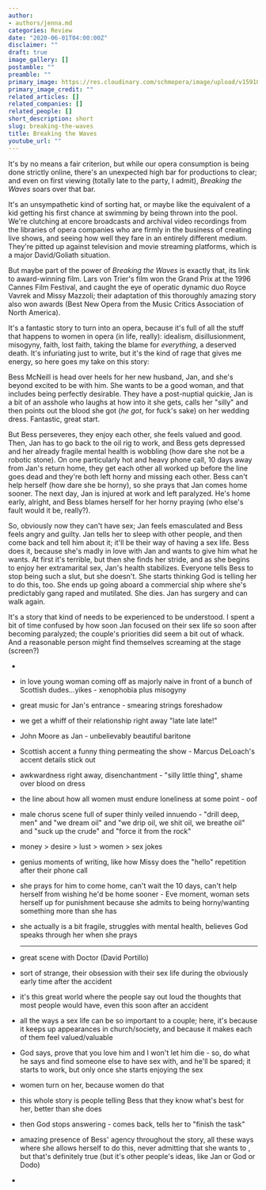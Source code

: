 ```yaml
---
author:
- authors/jenna.md
categories: Review
date: "2020-06-01T04:00:00Z"
disclaimer: ""
draft: true
image_gallery: []
postamble: ""
preamble: ""
primary_image: https://res.cloudinary.com/schmopera/image/upload/v1591065033/media/2020/06/sqBreakingtheWaves_zuh6qr.jpg
primary_image_credit: ""
related_articles: []
related_companies: []
related_people: []
short_description: short
slug: breaking-the-waves
title: Breaking the Waves
youtube_url: ""
---
```

It's by no means a fair criterion, but while our opera consumption is being done strictly online, there's an unexpected high bar for productions to clear; and even on first viewing (totally late to the party, I admit), _Breaking the Waves_ soars over that bar.

It's an unsympathetic kind of sorting hat, or maybe like the equivalent of a kid getting his first chance at swimming by being thrown into the pool. We're clutching at encore broadcasts and archival video recordings from the libraries of opera companies who are firmly in the business of creating live shows, and seeing how well they fare in an entirely different medium. They're pitted up against television and movie streaming platforms, which is a major David/Goliath situation.

But maybe part of the power of _Breaking the Waves_ is exactly that, its link to award-winning film. Lars von Trier's film won the Grand Prix at the 1996 Cannes Film Festival, and caught the eye of operatic dynamic duo Royce Vavrek and Missy Mazzoli; their adaptation of this thoroughly amazing story also won awards (Best New Opera from the Music Critics Association of North America).

It's a fantastic story to turn into an opera, because it's full of all the stuff that happens to women in opera (in life, really): idealism, disillusionment, misogyny, faith, lost faith, taking the blame for _everything_, a deserved death. It's infuriating just to write, but it's the kind of rage that gives me energy, so here goes my take on this story:

Bess McNeill is head over heels for her new husband, Jan, and she's beyond excited to be with him. She wants to be a good woman, and that includes being perfectly desirable. They have a post-nuptial quickie, Jan is a bit of an asshole who laughs at how into it she gets, calls her "silly" and then points out the blood she got (_he got_, for fuck's sake) on her wedding dress. Fantastic, great start.

But Bess perseveres, they enjoy each other, she feels valued and good. Then, Jan has to go back to the oil rig to work, and Bess gets depressed and her already fragile mental health is wobbling (how dare she not be a robotic stone). On one particularly hot and heavy phone call, 10 days away from Jan's return home, they get each other all worked up before the line goes dead and they're both left horny and missing each other. Bess can't help herself (how dare she be horny), so she prays that Jan comes home sooner. The next day, Jan is injured at work and left paralyzed. He's home early, alright, and Bess blames herself for her horny praying (who else's fault would it be, really?).

So, obviously now they can't have sex; Jan feels emasculated and Bess feels angry and guilty. Jan tells her to sleep with other people, and then come back and tell him about it; it'll be their way of having a sex life. Bess does it, because she's madly in love with Jan and wants to give him what he wants. At first it's terrible, but then she finds her stride, and as she begins to enjoy her extramarital sex, Jan's health stabilizes. Everyone tells Bess to stop being such a slut, but she doesn't. She starts thinking God is telling her to do this, too. She ends up going aboard a commercial ship where she's predictably gang raped and mutilated. She dies. Jan has surgery and can walk again.

It's a story that kind of needs to be experienced to be understood. I spent a bit of time confused by how soon Jan focused on their sex life so soon after becoming paralyzed; the couple's priorities did seem a bit out of whack. And a reasonable person might find themselves screaming at the stage (screen?) 

* 
* in love young woman coming off as majorly naive in front of a bunch of Scottish dudes...yikes - xenophobia plus misogyny
* great music for Jan's entrance - smearing strings foreshadow
* we get a whiff of their relationship right away "late late late!"
* John Moore as Jan - unbelievably beautiful baritone
* Scottish accent a funny thing permeating the show - Marcus DeLoach's accent details stick out
* awkwardness right away, disenchantment - "silly little thing", shame over blood on dress
* the line about how all women must endure loneliness at some point - oof
* male chorus scene full of super thinly veiled innuendo - "drill deep, men" and "we dream oil" and "we drip oil, we shit oil, we breathe oil" and "suck up the crude" and "force it from the rock"
* money > desire > lust > women > sex jokes
* genius moments of writing, like how Missy does the "hello" repetition after their phone call
* she prays for him to come home, can't wait the 10 days, can't help herself from wishing he'd be home sooner - Eve moment, woman sets herself up for punishment because she admits to being horny/wanting something more than she has
* she actually is a bit fragile, struggles with mental health, believes God speaks through her when she prays

  ***
* great scene with Doctor (David Portillo)
* sort of strange, their obsession with their sex life during the obviously early time after the accident
* it's this great world where the people say out loud the thoughts that most people would have, even this soon after an accident
* all the ways a sex life can be so important to a couple; here, it's because it keeps up appearances in church/society, and because it makes each of them feel valued/valuable
* God says, prove that you love him and I won't let him die - so, do what he says and find someone else to have sex with, and he'll be spared; it starts to work, but only once she starts enjoying the sex
* women turn on her, because women do that
* this whole story is people telling Bess that they know what's best for her, better than she does
* then God stops answering - comes back, tells her to "finish the task"
* amazing presence of Bess' agency throughout the story, all these ways where she allows herself to do this, never admitting that she wants to , but that's definitely true (but it's other people's ideas, like Jan or God or Dodo)
* 